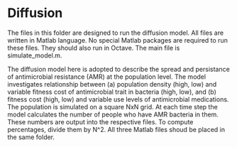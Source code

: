 # Diffusion

The files in this folder are designed to run the diffusion model. All files are written in Matlab language. No special Matlab packages are required to run these files. They should also run in Octave. The main file is simulate_model.m. 

The diffusion model here is adopted to describe the spread and persistance of antimicrobial resistance (AMR) at the population level. The model investigates relationship between (a) population density (high, low) and variable fitness cost of antimicrobial trait in bacteria (high, low), and (b) fitness cost (high, low) and variable use levels of antimicrobial medications. The population is simulated on a square NxN grid. At each time step the model calculates the number of people who have AMR bacteria in them. These numbers are output into the respective files. To compute percentages, divide them by N^2. All three Matlab files shoud be placed in the same folder.

